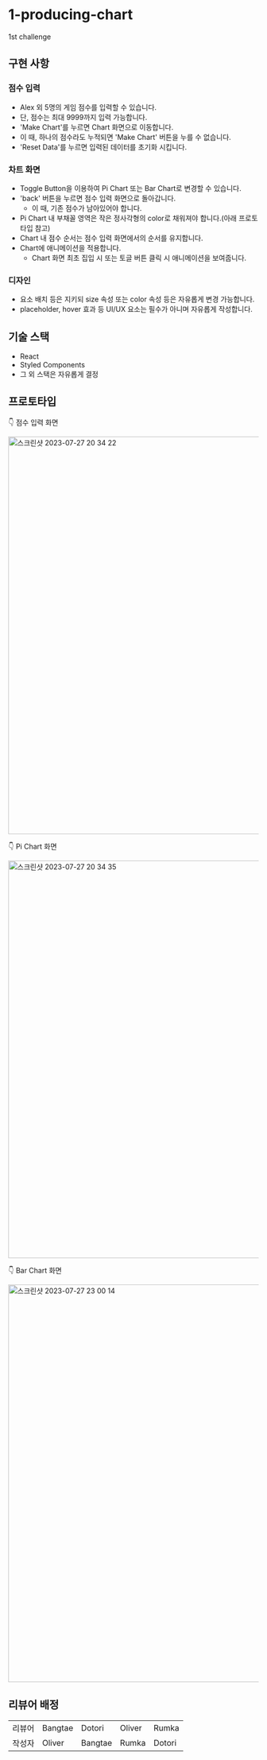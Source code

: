 # 1-producing-chart

1st challenge

## 구현 사항

### 점수 입력

- Alex 외 5명의 게임 점수를 입력할 수 있습니다.
- 단, 점수는 최대 9999까지 입력 가능합니다.
- 'Make Chart'를 누르면 Chart 화면으로 이동합니다.
- 이 때, 하나의 점수라도 누적되면 'Make Chart' 버튼을 누를 수 없습니다.
- 'Reset Data'를 누르면 입력된 데이터를 초기화 시킵니다.

### 차트 화면

- Toggle Button을 이용하여 Pi Chart 또는 Bar Chart로 변경할 수 있습니다.
- 'back' 버튼을 누르면 점수 입력 화면으로 돌아갑니다.
  - 이 때, 기존 점수가 남아있어야 합니다.
- Pi Chart 내 부채꼴 영역은 작은 정사각형의 color로 채워져야 합니다.(아래 프로토 타입 참고)
- Chart 내 점수 순서는 점수 입력 화면에서의 순서를 유지합니다.
- Chart에 애니메이션을 적용합니다.
  - Chart 화면 최초 집입 시 또는 토글 버튼 클릭 시 애니메이션을 보여줍니다.

### 디자인

- 요소 배치 등은 지키되 size 속성 또는 color 속성 등은 자유롭게 변경 가능합니다.
- placeholder, hover 효과 등 UI/UX 요소는 필수가 아니며 자유롭게 작성합니다.

## 기술 스택

- React
- Styled Components
- 그 외 스택은 자유롭게 결정

## 프로토타입

👇 점수 입력 화면

<img width="800" alt="스크린샷 2023-07-27 20 34 22" src="https://github.com/FEChallenge/challenges/assets/84956036/e42511ca-8c91-4a97-b2c2-fd5cb9f99b36">

👇 Pi Chart 화면

<img width="800" alt="스크린샷 2023-07-27 20 34 35" src="https://github.com/FEChallenge/challenges/assets/84956036/a9190fc4-8e08-4cbc-bdc7-d6f06dcf2e5b">

👇 Bar Chart 화면

<img width="800" alt="스크린샷 2023-07-27 23 00 14" src="https://github.com/FEChallenge/challenges/assets/84956036/579215ec-8cd7-4756-9a71-51c2fccd2a75">

## 리뷰어 배정

<table>
<tr>
  <td>리뷰어</td>
  <td>Bangtae</td>
  <td>Dotori</td>
  <td>Oliver</td>
  <td>Rumka</td>
</tr>
<tr>
  <td>작성자</td>
  <td>Oliver</td>
  <td>Bangtae</td>
  <td>Rumka</td>
  <td>Dotori</td>
</tr>
</table>
